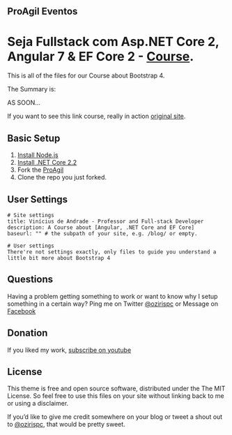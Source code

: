 ## ProAgil Eventos

# Seja Fullstack com Asp.NET Core 2, Angular 7 & EF Core 2 - [Course](https://www.udemy.com/angular-dotnetcore-efcore/).

This is all of the files for our Course about Bootstrap 4.

The Summary is:

  AS SOON...

If you want to see this link course, really in action [original site](https://www.udemy.com/angular-dotnetcore-efcore/).

## Basic Setup

1. [Install Node.js](https://nodejs.org/)
1. [Install .NET Core 2.2](https://dotnet.microsoft.com/download/)
2. Fork the [ProAgil](https://github.com/vsandrade/ProAgil/fork)
3. Clone the repo you just forked.

## User Settings

```
# Site settings
title: Vinícius de Andrade - Professor and Full-stack Developer
description: A Course about [Angular, .NET Core and EF Core]
baseurl: "" # the subpath of your site, e.g. /blog/ or empty.

# User settings
There're not settings exactly, only files to guide you understand a little bit more about Bootstrap 4
```

## Questions

Having a problem getting something to work or want to know why I setup something in a certain way? Ping me on Twitter [@ozirispc](https://twitter.com/ozirispc) or Message on [Facebook](http://facebook.com/ozirispc)


## Donation

If you liked my work, [subscribe on youtube](https://www.youtube.com/user/ozirispc?sub_confirmation=1)

## License

This theme is free and open source software, distributed under the The MIT License. So feel free to use this files on your site without linking back to me or using a disclaimer.

If you’d like to give me credit somewhere on your blog or tweet a shout out to [@ozirispc](https://twitter.com/ozirispc), that would be pretty sweet.
